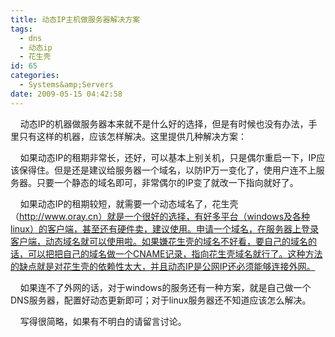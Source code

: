 ```yaml
---
title: 动态IP主机做服务器解决方案
tags:
  - dns
  - 动态ip
  - 花生壳
id: 65
categories:
  - Systems&amp;Servers
date: 2009-05-15 04:42:58
---
```


    动态IP的机器做服务器本来就不是什么好的选择，但是有时候也没有办法，手里只有这样的机器，应该怎样解决。这里提供几种解决方案：

    如果动态IP的租期非常长，还好，可以基本上别关机，只是偶尔重启一下，IP应该保得住。但是还是建议给服务器一个域名，以防IP万一变化了，使用户连不上服务器。只要一个静态的域名即可，非常偶尔的IP变了就改一下指向就好了。

<!--more-->

    如果动态IP的租期较短，就需要一个动态域名了，花生壳（http://www.oray.cn）就是一个很好的选择，有好多平台（windows及各种linux）的客户端，甚至还有硬件卖，建议使用。申请一个域名，在服务器上登录客户端，动态域名就可以使用啦。如果嫌花生壳的域名不好看，要自己的域名的话，可以把把自己的域名做一个CNAME记录，指向花生壳域名就行了。这种方法的缺点就是对花生壳的依赖性太大，并且动态IP是公网IP还必须能够连接外网。

    如果连不了外网的话，对于windows的服务还有一种方案，就是自己做一个DNS服务器，配置好动态更新即可；对于linux服务器还不知道应该怎么解决。

    写得很简略，如果有不明白的请留言讨论。